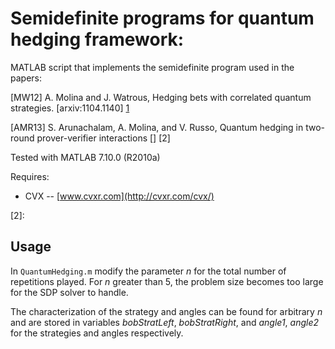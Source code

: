 # Semidefinite programs for quantum hedging framework:

MATLAB script that implements the semidefinite program used in the papers:

[MW12] A. Molina and J. Watrous, Hedging bets with correlated quantum strategies. [arxiv:1104.1140] [1]

[AMR13] S. Arunachalam, A. Molina, and V. Russo, Quantum hedging in two-round prover-verifier interactions [] [2]

Tested with MATLAB 7.10.0 (R2010a)

Requires:

- CVX -- [www.cvxr.com](http://cvxr.com/cvx/)
 
[1]: http://arxiv.org/abs/1104.1140
[2]: 

## Usage

In `QuantumHedging.m` modify the parameter _n_ for the total number of repetitions played. 
For _n_ greater than 5, the problem size becomes too large for the SDP solver to handle. 

The characterization of the strategy and angles can be found for arbitrary _n_ and are 
stored in variables _bobStratLeft_, _bobStratRight_, and _angle1_, _angle2_ for the strategies 
and angles respectively.

